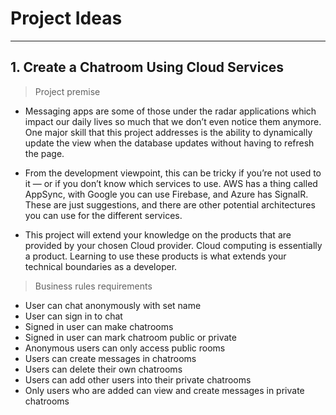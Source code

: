 # Project Ideas
***
## 1. Create a Chatroom Using Cloud Services
> Project premise
* Messaging apps are some of those under the radar applications which impact our daily lives so much that we don’t even notice them anymore. One major skill that this project addresses is the ability to dynamically update the view when the database updates without having to refresh the page.

* From the development viewpoint, this can be tricky if you’re not used to it — or if you don’t know which services to use. AWS has a thing called AppSync, with Google you can use Firebase, and Azure has SignalR. These are just suggestions, and there are other potential architectures you can use for the different services.

* This project will extend your knowledge on the products that are provided by your chosen Cloud provider. Cloud computing is essentially a product. Learning to use these products is what extends your technical boundaries as a developer.

> Business rules requirements
* User can chat anonymously with set name
* User can sign in to chat
* Signed in user can make chatrooms
* Signed in user can mark chatroom public or private
* Anonymous users can only access public rooms
* Users can create messages in chatrooms
* Users can delete their own chatrooms
* Users can add other users into their private chatrooms
* Only users who are added can view and create messages in private chatrooms
